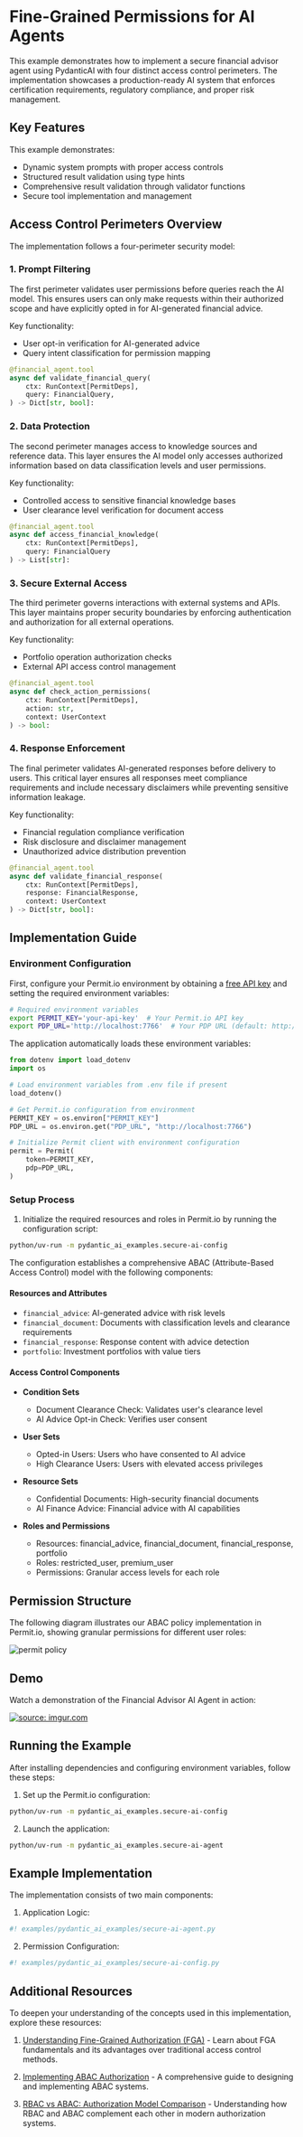 # Fine-Grained Permissions for AI Agents

This example demonstrates how to implement a secure financial advisor agent using PydanticAI with four distinct access control perimeters. The implementation showcases a production-ready AI system that enforces certification requirements, regulatory compliance, and proper risk management.

## Key Features

This example demonstrates:

- Dynamic system prompts with proper access controls
- Structured result validation using type hints
- Comprehensive result validation through validator functions
- Secure tool implementation and management

## Access Control Perimeters Overview

The implementation follows a four-perimeter security model:

### 1. Prompt Filtering

The first perimeter validates user permissions before queries reach the AI model. This ensures users can only make requests within their authorized scope and have explicitly opted in for AI-generated financial advice.

Key functionality:

- User opt-in verification for AI-generated advice
- Query intent classification for permission mapping

```python
@financial_agent.tool
async def validate_financial_query(
    ctx: RunContext[PermitDeps],
    query: FinancialQuery,
) -> Dict[str, bool]:
```

### 2. Data Protection

The second perimeter manages access to knowledge sources and reference data. This layer ensures the AI model only accesses authorized information based on data classification levels and user permissions.

Key functionality:

- Controlled access to sensitive financial knowledge bases
- User clearance level verification for document access

```python
@financial_agent.tool
async def access_financial_knowledge(
    ctx: RunContext[PermitDeps],
    query: FinancialQuery
) -> List[str]:
```

### 3. Secure External Access

The third perimeter governs interactions with external systems and APIs. This layer maintains proper security boundaries by enforcing authentication and authorization for all external operations.

Key functionality:

- Portfolio operation authorization checks
- External API access control management

```python
@financial_agent.tool
async def check_action_permissions(
    ctx: RunContext[PermitDeps],
    action: str,
    context: UserContext
) -> bool:
```

### 4. Response Enforcement

The final perimeter validates AI-generated responses before delivery to users. This critical layer ensures all responses meet compliance requirements and include necessary disclaimers while preventing sensitive information leakage.

Key functionality:

- Financial regulation compliance verification
- Risk disclosure and disclaimer management
- Unauthorized advice distribution prevention

```python
@financial_agent.tool
async def validate_financial_response(
    ctx: RunContext[PermitDeps],
    response: FinancialResponse,
    context: UserContext
) -> Dict[str, bool]:
```

## Implementation Guide

### Environment Configuration

First, configure your Permit.io environment by obtaining a [free API key](https://app.permit.io) and setting the required environment variables:

```bash
# Required environment variables
export PERMIT_KEY='your-api-key'  # Your Permit.io API key
export PDP_URL='http://localhost:7766'  # Your PDP URL (default: http://localhost:7766)
```

The application automatically loads these environment variables:

```python
from dotenv import load_dotenv
import os

# Load environment variables from .env file if present
load_dotenv()

# Get Permit.io configuration from environment
PERMIT_KEY = os.environ["PERMIT_KEY"]
PDP_URL = os.environ.get("PDP_URL", "http://localhost:7766")

# Initialize Permit client with environment configuration
permit = Permit(
    token=PERMIT_KEY,
    pdp=PDP_URL,
)
```

### Setup Process

1. Initialize the required resources and roles in Permit.io by running the configuration script:

```bash
python/uv-run -m pydantic_ai_examples.secure-ai-config
```

The configuration establishes a comprehensive ABAC (Attribute-Based Access Control) model with the following components:

#### Resources and Attributes

- `financial_advice`: AI-generated advice with risk levels
- `financial_document`: Documents with classification levels and clearance requirements
- `financial_response`: Response content with advice detection
- `portfolio`: Investment portfolios with value tiers

#### Access Control Components

- **Condition Sets**

  - Document Clearance Check: Validates user's clearance level
  - AI Advice Opt-in Check: Verifies user consent

- **User Sets**

  - Opted-in Users: Users who have consented to AI advice
  - High Clearance Users: Users with elevated access privileges

- **Resource Sets**

  - Confidential Documents: High-security financial documents
  - AI Finance Advice: Financial advice with AI capabilities

- **Roles and Permissions**
  - Resources: financial_advice, financial_document, financial_response, portfolio
  - Roles: restricted_user, premium_user
  - Permissions: Granular access levels for each role

## Permission Structure

The following diagram illustrates our ABAC policy implementation in Permit.io, showing granular permissions for different user roles:

![permit policy](https://hackmd.io/_uploads/ryOKcyxqJx.png)

## Demo

Watch a demonstration of the Financial Advisor AI Agent in action:

<a href="https://imgur.com/MFNGtDV"><img src="https://i.imgur.com/MFNGtDV.gif" title="source: imgur.com" /></a>

## Running the Example

After installing dependencies and configuring environment variables, follow these steps:

1. Set up the Permit.io configuration:

```bash
python/uv-run -m pydantic_ai_examples.secure-ai-config
```

2. Launch the application:

```bash
python/uv-run -m pydantic_ai_examples.secure-ai-agent
```

## Example Implementation

The implementation consists of two main components:

1. Application Logic:

```python {title="secure_ai_agent.py"}
#! examples/pydantic_ai_examples/secure-ai-agent.py
```

2. Permission Configuration:

```python {title="secure-ai-config.py"}
#! examples/pydantic_ai_examples/secure-ai-config.py
```

## Additional Resources

To deepen your understanding of the concepts used in this implementation, explore these resources:

1. [Understanding Fine-Grained Authorization (FGA)](https://www.permit.io/blog/what-is-fine-grained-authorization-fga) - Learn about FGA fundamentals and its advantages over traditional access control methods.

2. [Implementing ABAC Authorization](https://www.permit.io/blog/how-to-implement-abac) - A comprehensive guide to designing and implementing ABAC systems.

3. [RBAC vs ABAC: Authorization Model Comparison](https://www.permit.io/blog/rbac-vs-abac) - Understanding how RBAC and ABAC complement each other in modern authorization systems.
